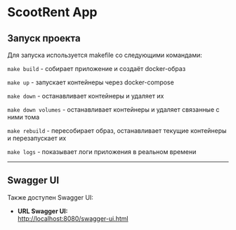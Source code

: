 # ScootRent App

##  Запуск проекта
Для запуска используется makefile со следующими командами:

`make build` - собирает приложение и создаёт docker-образ

`make up` - запускает контейнеры через docker-compose

`make down` - останавливает контейнеры и удаляет их

`make down volumes` - останавливает контейнеры и удаляет связанные с ними тома

`make rebuild` - пересобирает образ, останавливает текущие контейнеры и перезапускает их

`make logs` - показывает логи приложения в реальном времени

---

## Swagger UI
Также доступен Swagger UI:

- **URL Swagger UI:**  
  [http://localhost:8080/swagger-ui.html](http://localhost:8080/swagger-ui.html)
